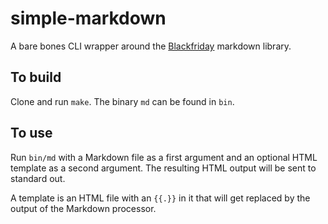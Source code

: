 # simple-markdown

A bare bones CLI wrapper around the [Blackfriday](https://github.com/russross/blackfriday) markdown library.

## To build

Clone and run `make`. The binary `md` can be found in `bin`.

## To use

Run `bin/md` with a Markdown file as a first argument and an optional HTML template as a second argument. The resulting HTML output will be sent to standard out.

A template is an HTML file with an `{{.}}` in it that will get replaced by the output of the Markdown processor.

